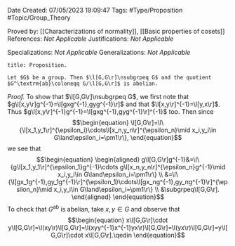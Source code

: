 <div class="topSpace"></div>

Date Created: 07/05/2023 19:09:47
Tags: #Type/Proposition #Topic/Group_Theory

Proved by: [[Characterizations of normality]], [[Basic properties of cosets]]
References: _Not Applicable_
Justifications: _Not Applicable_

Specializations: _Not Applicable_
Generalizations: _Not Applicable_

``` ad-Proposition
title: Proposition.

Let $G$ be a group. Then $\l[G,G\r]\nsubgrpeq G$ and the quotient $G^\textrm{ab}\coloneqq G/\l[G,G\r]$ is abelian.

```

<i>Proof.</i> To show that $\l[G,G\r]\nsubgrpeq G$, we first note that $g\l[x,y\r]g^{-1}=\l[gxg^{-1},gyg^{-1}\r]$ and that $\l[x,y\r]^{-1}=\l[y,x\r]$. Thus $g\l[x,y\r]^{-1}g^{-1}=\l[gxg^{-1},gyg^{-1}\r]^{-1}$ too. Then since
$$\begin{equation}
    \l[G,G\r]=\l\{\l[x_1,y_1\r]^{\epsilon_i}\cdots\l[x_n,y_n\r]^{\epsilon_n}\mid x_i,y_i\in G\land\epsilon_i=\pm1\r\},
\end{equation}$$
we see that
$$\begin{equation}
    \begin{aligned}
        g\l[G,G\r]g^{-1}&=\l\{g\l[x_1,y_1\r]^{\epsilon_1}g^{-1}\cdots g\l[x_n,y_n\r]^{\epsilon_n}g^{-1}\mid x_i,y_i\in G\land\epsilon_i=\pm1\r\} \\
        &=\l\{\l[gx_1g^{-1},gy_1g^{-1}\r]^{\epsilon_1}\cdots\l[gx_ng^{-1},gy_ng^{-1}\r]^{\epsilon_n}\mid x_i,y_i\in G\land\epsilon_i=\pm1\r\} \\
        &\subgrpeq\l[G,G\r].
    \end{aligned}
\end{equation}$$
To check that $G^\textrm{ab}$ is abelian, take $x,y\in G$ and observe that
$$\begin{equation}
    x\l[G,G\r]\cdot y\l[G,G\r]=\l(xy\r)\l[G,G\r]=\l(xyy^{-1}x^{-1}yx\r)\l[G,G\r]=\l(yx\r)\l[G,G\r]=y\l[G,G\r]\cdot x\l[G,G\r].\qedin
\end{equation}$$
